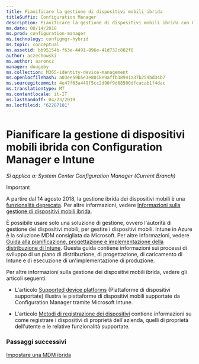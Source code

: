 ```yaml
---
title: Pianificare la gestione di dispositivi mobili ibrida
titleSuffix: Configuration Manager
description: Pianificare la gestione di dispositivi mobili ibrida con Configuration Manager e Microsoft Intune.
ms.date: 08/14/2018
ms.prod: configuration-manager
ms.technology: configmgr-hybrid
ms.topic: conceptual
ms.assetid: bb95154b-f63e-4491-896e-41d732c802f8
author: aczechowski
ms.author: aaroncz
manager: dougeby
ms.collection: M365-identity-device-management
ms.openlocfilehash: a03ee59b5e3e8018e9affb38941a37b259bd34b7
ms.sourcegitcommit: 4e47f63a449f5cc2d90f9d68500dfcacab1f4dac
ms.translationtype: MT
ms.contentlocale: it-IT
ms.lasthandoff: 04/23/2019
ms.locfileid: "62287101"
---
```

# <a name="plan-for-hybrid-mdm-with-configuration-manager-and-microsoft-intune"></a>Pianificare la gestione di dispositivi mobili ibrida con Configuration Manager e Intune

*Si applica a: System Center Configuration Manager (Current Branch)*


> [!Important]  
> A partire dal 14 agosto 2018, la gestione ibrida dei dispositivi mobili è una [funzionalità deprecata](/sccm/core/plan-design/changes/deprecated/removed-and-deprecated-cmfeatures). Per altre informazioni, vedere [Informazioni sulla gestione di dispositivi mobili ibrida](/sccm/mdm/understand/hybrid-mobile-device-management).<!--Intune feature 2683117-->  


È possibile usare solo una soluzione di gestione, ovvero l'autorità di gestione dei dispositivi mobili, per gestire i dispositivi mobili. Intune in Azure è la soluzione MDM consigliata da Microsoft. Per altre informazioni, vedere [Guida alla pianificazione, progettazione e implementazione della distribuzione di Intune](https://docs.microsoft.com/intune/plan-design/introduction). Questa guida contiene informazioni sui processi di sviluppo di un piano di distribuzione, di progettazione, di caricamento di Intune e di esecuzione di un'implementazione di produzione.

Per altre informazioni sulla gestione dei dispositivi mobili ibrida, vedere gli articoli seguenti:
- L'articolo [Supported device platforms](supported-device-platforms-for-hybrid.md) (Piattaforme di dispositivi supportate) illustra le piattaforme di dispositivi mobili supportate da Configuration Manager tramite Microsoft Intune.

- L'articolo [Metodi di registrazione dei dispositivi](device-enrollment-methods.md) contiene informazioni su come registrare i dispositivi di proprietà dell'azienda, quelli di proprietà dell'utente e le relative funzionalità supportate.


### <a name="next-steps"></a>Passaggi successivi

 [Impostare una MDM ibrida](../deploy-use/setup-hybrid-mdm.md)
